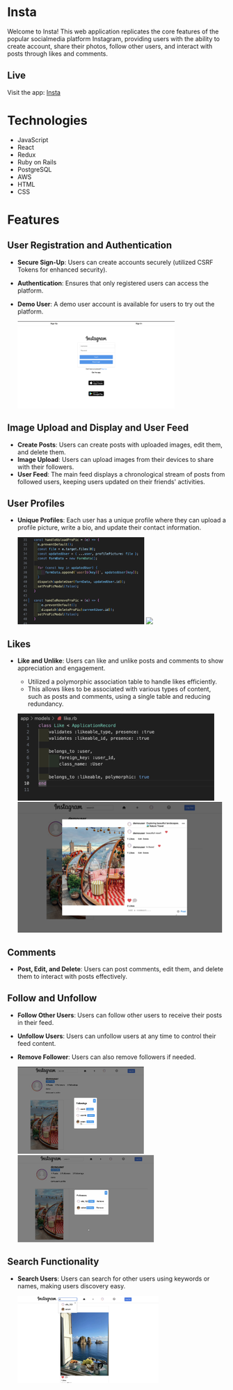 # Insta
Welcome to Insta! This web application replicates the core features of the popular socialmedia platform Instagram, providing users with the ability to create account, share their photos, follow other users, and interact with posts through likes and comments.

## Live 
Visit the app: [Insta](https://insta-hosting.onrender.com)

# Technologies
* JavaScript
* React
* Redux
* Ruby on Rails
* PostgreSQL
* AWS
* HTML
* CSS

# Features
## User Registration and Authentication
- **Secure Sign-Up**: Users can create accounts securely (utilized CSRF Tokens for enhanced security).
- **Authentication**: Ensures that only registered users can access the platform.
- **Demo User**: A demo user account is available for users to try out the platform.

    <img src="screenshots/signin.png" height="200">

## Image Upload and Display and User Feed
- **Create Posts**: Users can create posts with uploaded images, edit them, and delete them.
- **Image Upload**: Users can upload images from their devices to share with their followers.
- **User Feed**: The main feed displays a chronological stream of posts from followed users, keeping users updated on their friends' activities.

## User Profiles
- **Unique Profiles**: Each user has a unique profile where they can upload a profile picture, write a bio, and update their contact information.

   <img src="screenshots/propic.png" height="200">

   <img src="screenshots/profile.png" height="200">

## Likes
- **Like and Unlike**: Users can like and unlike posts and comments to show appreciation and engagement.
  - Utilized a polymorphic association table to handle likes efficiently.
  - This allows likes to be associated with various types of content, such as posts and comments, using a single table and reducing redundancy.

   <img src="screenshots/like.png" height="200"> <img src="screenshots/likes.png" height="300">

## Comments
- **Post, Edit, and Delete**: Users can post comments, edit them, and delete them to interact with posts effectively.

## Follow and Unfollow
- **Follow Other Users**: Users can follow other users to receive their posts in their feed.
- **Unfollow Users**: Users can unfollow users at any time to control their feed content.
- **Remove Follower**: Users can also remove followers if needed.

   <img src="screenshots/followings.png" height="200">  <img src="screenshots/followers.png" height="200">
  
## Search Functionality
- **Search Users**: Users can search for other users using keywords or names, making users discovery easy.

  <img src="screenshots/search.png" height="200">
